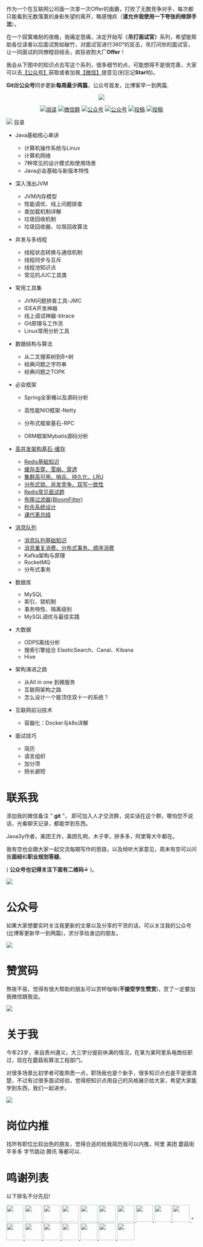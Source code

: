 作为一个在互联网公司面一次拿一次Offer的面霸，打败了无数竞争对手，每次都只能看到无数落寞的身影失望的离开，略感愧疚（**请允许我使用一下夸张的修辞手法**）。

在一个寂寞难耐的夜晚，我痛定思痛，决定开始写《**吊打面试官**》系列，希望能帮助各位读者以后面试势如破竹，对面试官进行360°的反击，吊打问你的面试官，让一同面试的同僚瞠目结舌，疯狂收割大厂**Offer**！

我会从下图中的知识点去写这个系列，很多细节的点，可能想得不是很完善，大家可以去[【公众号】](#公众号)获取或者加我[【微信】](#微信)提意见(别忘记**Star**哟)。

**Git**跟**公众号**同步更新**每周最少两篇**，公众号首发，比博客早一到两篇.
<p align="center">
<a href="https://github.com/AobingJava/JavaFamily" target="_blank">
	<img src="https://tva1.sinaimg.cn/large/006y8mN6ly1g98588lrx2j305k05kgm0.jpg" width=""/>
</a>
</p>

<p align="center">
  <a href="#目录"><img src="https://img.shields.io/badge/阅读-read-brightgreen.svg" alt="阅读"></a>
  <a href="#微信"><img src="https://img.shields.io/badge/chat-微信群-blue.svg" alt="微信群"></a>
  <a href="#公众号"><img src="https://img.shields.io/badge/%E5%85%AC%E4%BC%97%E5%8F%B7-JavaFamily-lightgrey.svg" alt="公众号"></a>
  <a href="https://juejin.im/user/59b416065188257e671b670a"><img src="https://img.shields.io/badge/博客-掘金-important.svg" alt="公众号"></a>
  <a href="https://me.csdn.net/qq_35190492"><img src="https://img.shields.io/badge/博客-CSDN-critical.svg" alt="投稿"></a>
  <a href="https://www.cnblogs.com/aobing/"><img src="https://img.shields.io/badge/博客-博客园-important" alt="投稿"></a>
</p>

![](https://tva1.sinaimg.cn/large/006y8mN6ly1g93ffaeoanj30u02ejqep.jpg)
<a name="目录">目录</a>

- Java基础核心串讲
  - 计算机操作系统与Linux
  - 计算机网络
  - 7种常见的设计模式和使用场景
  - Java必会基础与新版本特性

- 深入浅出JVM

  - JVM内存模型
  - 性能调优、线上问题排查
  - 类加载机制详解
  - 垃圾回收机制
  - 垃圾回收器、垃圾回收算法

- 并发与多线程

  - 线程状态转换与通信机制
  - 线程同步与互斥
  - 线程池知识点
  - 常见的JUC工具类

- 常用工具集

  - JVM问题排查工具-JMC
  - IDEA开发神器
  - 线上调试神器-btrace
  - Git原理与工作流
  - Linux常用分析工具

- 数据结构与算法

  - 从二叉搜索树到B+树
  - 经典问题之字符串
  - 经典问题之TOPK

- 必会框架

  - Spring全家桶以及源码分析

  - 高性能NIO框架-Netty
  - 分布式框架基石-RPC
  - ORM框架Mybatis源码分析

- [高并发架构基石-缓存](https://github.com/AobingJava/JavaFamily/tree/master/docs/redis)

  - [Redis基础知识](https://github.com/AobingJava/JavaFamily/blob/master/docs/redis/Redis%E5%9F%BA%E7%A1%80.md)
  - [缓存击穿、雪崩、穿透](https://github.com/AobingJava/JavaFamily/blob/master/docs/redis/%E7%BC%93%E5%AD%98%E5%87%BB%E7%A9%BF%E3%80%81%E9%9B%AA%E5%B4%A9%E3%80%81%E7%A9%BF%E9%80%8F.md)
  - [集群高可用、哨兵、持久化、LRU](https://github.com/AobingJava/JavaFamily/blob/master/docs/redis/%E9%9B%86%E7%BE%A4%E9%AB%98%E5%8F%AF%E7%94%A8%E3%80%81%E5%93%A8%E5%85%B5%E3%80%81%E6%8C%81%E4%B9%85%E5%8C%96%E3%80%81LRU.md)
  - [分布式锁、并发竞争、双写一致性](https://github.com/AobingJava/JavaFamily/blob/master/docs/redis/%E5%88%86%E5%B8%83%E5%BC%8F%E9%94%81%E3%80%81%E5%B9%B6%E5%8F%91%E7%AB%9E%E4%BA%89%E3%80%81%E5%8F%8C%E5%86%99%E4%B8%80%E8%87%B4%E6%80%A7.md)
  - [Redis常见面试题](https://github.com/AobingJava/JavaFamily/blob/master/docs/redis/Redis%E5%B8%B8%E8%A7%81%E9%9D%A2%E8%AF%95%E9%A2%98.md)
  - [布隆过滤器(BloomFilter)](https://github.com/AobingJava/JavaFamily/blob/master/docs/redis/%E5%B8%83%E9%9A%86%E8%BF%87%E6%BB%A4%E5%99%A8(BloomFilter).md)
  - [秒杀系统设计](https://github.com/AobingJava/JavaFamily/blob/master/docs/redis/%E7%A7%92%E6%9D%80%E7%B3%BB%E7%BB%9F%E8%AE%BE%E8%AE%A1.md)
  - [课代表总结](https://github.com/AobingJava/JavaFamily/blob/master/docs/redis/%E8%AF%BE%E4%BB%A3%E8%A1%A8%E6%80%BB%E7%BB%93.md)
- [消息队列](https://github.com/AobingJava/JavaFamily/tree/master/docs/mq)
  - [消息队列基础知识](https://github.com/AobingJava/JavaFamily/blob/master/docs/mq/%E6%B6%88%E6%81%AF%E9%98%9F%E5%88%97%E5%9F%BA%E7%A1%80.md)
  - [消息重复消费、分布式事务、顺序消费](https://github.com/AobingJava/JavaFamily/blob/master/docs/mq/%E9%87%8D%E5%A4%8D%E6%B6%88%E8%B4%B9%E3%80%81%E9%A1%BA%E5%BA%8F%E6%B6%88%E8%B4%B9%E3%80%81%E5%88%86%E5%B8%83%E5%BC%8F%E4%BA%8B%E5%8A%A1.md)
  - Kafka架构与原理
  - RocketMQ
  - 分布式事务

- 数据库

  - MySQL
  - 索引、锁机制
  - 事务特性、隔离级别
  - MySQL调优与最佳实践

- 大数据

  - ODPS离线分析
  - 搜索引擎组合 ElasticSearch、Canal、Kibana
  - Hive

- 架构演进之路

  - 从All in one 到微服务
  - 互联网架构之路
  - 怎么设计一个能顶住双十一的系统？

- 互联网前沿技术

  - 容器化：Docker与k8s详解

- 面试技巧

  - 简历
  - 语言组织
  - 加分项
  - 扬长避短
 # <a name="微信">联系我</a>
添加我的微信备注 " **git** "， 即可加入人才交流群，说实话在这个群，哪怕您不说话，光看聊天记录，都能学到东西。

Java3y作者，美团王炸，美团孔明，木子李，拼多多，阿里等大牛都在。

我有空也会跟大家一起交流每期写作的思路，以及倾听大家意见，周末有空可以问我**面经**和**职业规划答疑**。
 
( **公众号也记得关注下面有二维码↓** )。


![](https://user-gold-cdn.xitu.io/2019/11/15/16e6f8b7d0770411?w=250&h=324&f=png&s=63033)
 # <a name="公众号">公众号</a>
如果大家想要实时关注我更新的文章以及分享的干货的话，可以关注我的公众号(比博客更新早一到两篇)，求分享给身边的朋友。


![](https://user-gold-cdn.xitu.io/2019/11/15/16e6f8d625551f36?w=250&h=250&f=png&s=59017)

# 赞赏码

熬夜不易，觉得有很大帮助的朋友可以赏杯咖啡(**不接受学生赞赏**)，赏了一定要加我微信跟我说。

![](https://user-gold-cdn.xitu.io/2019/11/15/16e6f8c9f4d3b9bc?w=250&h=250&f=png&s=38901)

# 关于我
今年23岁，来自贵州遵义，大三学分提前休满的情况，在某为某阿里系电商任职过，现在在蘑菇街算法工程部门。

对很多场景比初学者可能熟悉一点，职场我也是个新手，很多知识点也是不是很清楚，不过有过很多面试经验，觉得把知识点用自己的风格展示给大家，希望大家能学到东西，我们一起进步。

![](https://tva1.sinaimg.cn/large/006y8mN6ly1g9bh5oaeysj306y099mxr.jpg)

# 岗位内推
找所有职位比较出色的朋友，觉得合适的给我简历我可以内推，阿里 美团 蘑菇街 平多多 字节跳动 腾讯 等都可以.
# 鸣谢列表

以下排名不分先后!

<a href="https://github.com/simpleTo">
    <img src="https://avatars3.githubusercontent.com/u/24934495?s=400&v=4" width="45px"></a>
    
<a href="https://github.com/programes">  
    <img src="https://avatars3.githubusercontent.com/u/6359325?s=400&v=4" width="45px">
</a>
<a href="https://github.com/bertChen812">  
    <img src="https://avatars3.githubusercontent.com/u/37893362?s=400&v=4" width="45px">
</a>
<a href="https://github.com/cyberwave">
    <img src="https://avatars2.githubusercontent.com/u/7488935?s=400&v=4" width="45px"></a>
    
    
<a href="https://github.com/Gene1994">
    <img src="https://avatars3.githubusercontent.com/u/24930369?s=460&v=4" width="45px">
</a>
<a href="https://github.com/bertChen812">
    <img src="https://avatars0.githubusercontent.com/u/12581996?s=460&v=4" width="45px"></a>
<a href="https://github.com/illusorycloud">
    <img src="https://avatars3.githubusercontent.com/u/31980412?s=460&v=4" width="45px">
</a>
<a href="https://github.com/LiWenGu">
    <img src="https://avatars0.githubusercontent.com/u/15909210?s=460&v=4" width="45px">
</a>
<a href="https://github.com/kinglaw1204">
    <img src="https://avatars1.githubusercontent.com/u/20039931?s=460&v=4" width="45px">
</a>
<a href="https://github.com/jun1st">
    <img src="https://avatars2.githubusercontent.com/u/14312378?s=460&v=4" width="45px">
</a>"
<a href="https://github.com/fantasygg">  
    <img src="https://avatars3.githubusercontent.com/u/13445354?s=460&v=4" width="45px">
</a>
<a href="https://github.com/debugjoker">  
    <img src="https://avatars3.githubusercontent.com/u/26218005?s=460&v=4" width="45px">
</a>
<a href="https://github.com/zhyank">  
    <img src="https://avatars0.githubusercontent.com/u/17696240?s=460&v=4" width="45px">
</a>
<a href="https://github.com/Goose9527">  
    <img src="https://avatars2.githubusercontent.com/u/43314997?s=460&v=4" width="45px">
</a>
<a href="https://github.com/yuechuanx">  
    <img src="https://avatars3.githubusercontent.com/u/19339293?s=460&v=4" width="45px">
</a>
<a href="https://github.com/cnLGMing">  
    <img src="https://avatars2.githubusercontent.com/u/15910705?s=460&v=4" width="45px">
</a>
<a href="https://github.com/fanchenggang">  
    <img src="https://avatars0.githubusercontent.com/u/20358122?s=460&v=4" width="45px">
</a>

 
